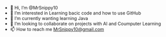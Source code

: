 - 👋 Hi, I’m @MrSnippy10
- 👀 I’m interested in Learning bacic code and how to use GitHub
- 🌱 I’m currently wanting learning Java
- 💞️ I’m looking to collaborate on projects with AI and Coumputer Learning
- 📫 How to reach me MrSnippy10@gmail.com
